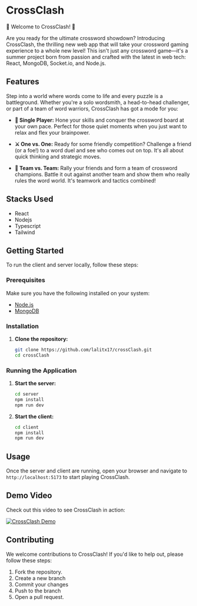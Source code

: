 # CrossClash

🎉 Welcome to CrossClash! 🎉

Are you ready for the ultimate crossword showdown? Introducing CrossClash, the thrilling new web app that will take your crossword gaming experience to a whole new level! This isn't just any crossword game—it's a summer project born from passion and crafted with the latest in web tech: React, MongoDB, Socket.io, and Node.js.

## Features

Step into a world where words come to life and every puzzle is a battleground. Whether you're a solo wordsmith, a head-to-head challenger, or part of a team of word warriors, CrossClash has got a mode for you:

- **🧩 Single Player:** Hone your skills and conquer the crossword board at your own pace. Perfect for those quiet moments when you just want to relax and flex your brainpower.
  
- **⚔️ One vs. One:** Ready for some friendly competition? Challenge a friend (or a foe!) to a word duel and see who comes out on top. It's all about quick thinking and strategic moves.
  
- **👥 Team vs. Team:** Rally your friends and form a team of crossword champions. Battle it out against another team and show them who really rules the word world. It's teamwork and tactics combined!

## Stacks Used

- React
- Nodejs
- Typescript
- Tailwind

## Getting Started

To run the client and server locally, follow these steps:

### Prerequisites

Make sure you have the following installed on your system:

- [Node.js](https://nodejs.org/)
- [MongoDB](https://www.mongodb.com/)

### Installation

1. **Clone the repository:**
    ```bash
    git clone https://github.com/lalitx17/crossClash.git
    cd crossClash
    ```

### Running the Application

1. **Start the server:**
    ```bash
    cd server
    npm install
    npm run dev
    ```

2. **Start the client:**
    ```bash
    cd client
    npm install
    npm run dev
    ```

## Usage

Once the server and client are running, open your browser and navigate to `http://localhost:5173` to start playing CrossClash.

## Demo Video

Check out this video to see CrossClash in action:

[![CrossClash Demo](https://img.youtube.com/vi/MxbsRyhvweo/0.jpg)](https://www.youtube.com/watch?v=MxbsRyhvweo "CrossClash Demo")

## Contributing

We welcome contributions to CrossClash! If you'd like to help out, please follow these steps:

1. Fork the repository.
2. Create a new branch
3. Commit your changes
4. Push to the branch 
5. Open a pull request.

